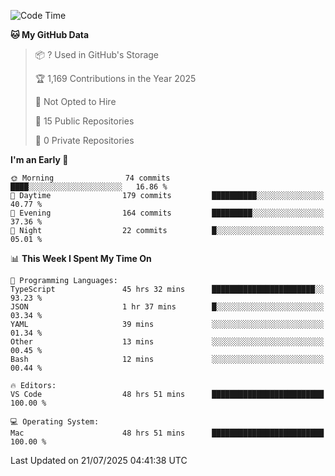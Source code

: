 <!--START_SECTION:waka-->
![Code Time](http://img.shields.io/badge/Code%20Time-7%2C416%20hrs%201%20min-blue)

**🐱 My GitHub Data** 

> 📦 ? Used in GitHub's Storage 
 > 
> 🏆 1,169 Contributions in the Year 2025
 > 
> 🚫 Not Opted to Hire
 > 
> 📜 15 Public Repositories 
 > 
> 🔑 0 Private Repositories 
 > 
**I'm an Early 🐤** 

```text
🌞 Morning                74 commits          ████░░░░░░░░░░░░░░░░░░░░░   16.86 % 
🌆 Daytime                179 commits         ██████████░░░░░░░░░░░░░░░   40.77 % 
🌃 Evening                164 commits         █████████░░░░░░░░░░░░░░░░   37.36 % 
🌙 Night                  22 commits          █░░░░░░░░░░░░░░░░░░░░░░░░   05.01 % 
```


📊 **This Week I Spent My Time On** 

```text
💬 Programming Languages: 
TypeScript               45 hrs 32 mins      ███████████████████████░░   93.23 % 
JSON                     1 hr 37 mins        █░░░░░░░░░░░░░░░░░░░░░░░░   03.34 % 
YAML                     39 mins             ░░░░░░░░░░░░░░░░░░░░░░░░░   01.34 % 
Other                    13 mins             ░░░░░░░░░░░░░░░░░░░░░░░░░   00.45 % 
Bash                     12 mins             ░░░░░░░░░░░░░░░░░░░░░░░░░   00.44 % 

🔥 Editors: 
VS Code                  48 hrs 51 mins      █████████████████████████   100.00 % 

💻 Operating System: 
Mac                      48 hrs 51 mins      █████████████████████████   100.00 % 
```


 Last Updated on 21/07/2025 04:41:38 UTC
<!--END_SECTION:waka-->

